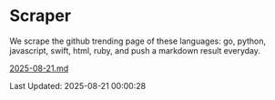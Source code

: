 # Scraper

We scrape the github trending page of these languages: go, python, javascript, swift, html, ruby, and push a markdown result everyday.

[2025-08-21.md](https://github.com/henson/Scraper/blob/master/2025-08-21.md)

Last Updated: 2025-08-21 00:00:28